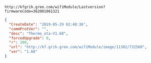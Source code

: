 `http://kfgrih.gree.com/wifiModule/Lastversion?firmwareCode=362001061321`

```json
{
  "CreateDate": "2019-05-29 02:48:36",
  "commProtVer": "",
  "desc": "Thermo_ota-V1.68",
  "forcedUpgrade": 0,
  "r": 200,
  "url": "http://kf.grih.gree.com/wifiModule/image/11382/732560",
  "ver": "1.68"
}
```